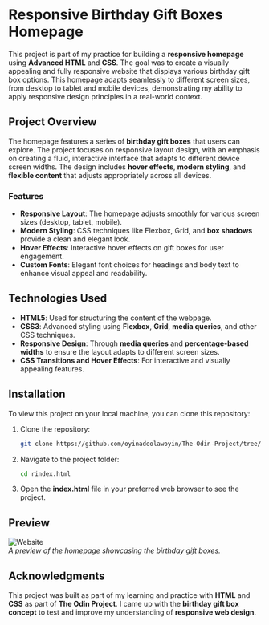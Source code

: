 # **Responsive Birthday Gift Boxes Homepage**

This project is part of my practice for building a **responsive homepage** using **Advanced HTML** and **CSS**. The goal was to create a visually appealing and fully responsive website that displays various birthday gift box options. This homepage adapts seamlessly to different screen sizes, from desktop to tablet and mobile devices, demonstrating my ability to apply responsive design principles in a real-world context.

## **Project Overview**

The homepage features a series of **birthday gift boxes** that users can explore. The project focuses on responsive layout design, with an emphasis on creating a fluid, interactive interface that adapts to different device screen widths. The design includes **hover effects**, **modern styling**, and **flexible content** that adjusts appropriately across all devices.

### **Features**
- **Responsive Layout**: The homepage adjusts smoothly for various screen sizes (desktop, tablet, mobile).
- **Modern Styling**: CSS techniques like Flexbox, Grid, and **box shadows** provide a clean and elegant look.
- **Hover Effects**: Interactive hover effects on gift boxes for user engagement.
- **Custom Fonts**: Elegant font choices for headings and body text to enhance visual appeal and readability.

## **Technologies Used**
- **HTML5**: Used for structuring the content of the webpage.
- **CSS3**: Advanced styling using **Flexbox**, **Grid**, **media queries**, and other CSS techniques.
- **Responsive Design**: Through **media queries** and **percentage-based widths** to ensure the layout adapts to different screen sizes.
- **CSS Transitions and Hover Effects**: For interactive and visually appealing features.

## **Installation**
To view this project on your local machine, you can clone this repository:

1. Clone the repository:
   ```bash
   git clone https://github.com/oyinadeolawoyin/The-Odin-Project/tree/main/advance-html
   ```

2. Navigate to the project folder:
   ```bash
   cd rindex.html
   ```

3. Open the **index.html** file in your preferred web browser to see the project.

## **Preview**
![Website](https://birthdayboxes.netlify.app/)  
*A preview of the homepage showcasing the birthday gift boxes.*

## **Acknowledgments**
This project was built as part of my learning and practice with **HTML** and **CSS** as part of **The Odin Project**. I came up with the **birthday gift box concept** to test and improve my understanding of **responsive web design**.